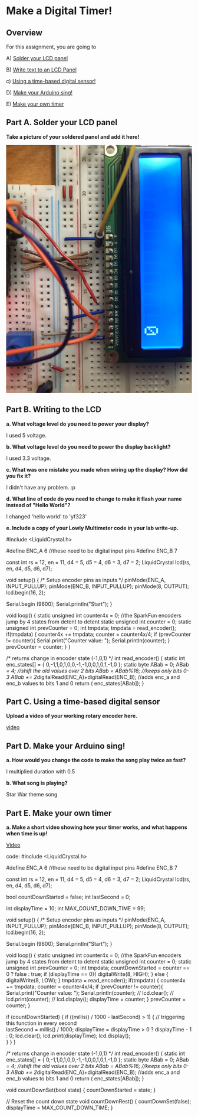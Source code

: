 # Make a Digital Timer!
 
## Overview
For this assignment, you are going to 

A) [Solder your LCD panel](#part-a-solder-your-lcd-panel)

B) [Write text to an LCD Panel](#part-b-writing-to-the-lcd) 

c) [Using a time-based digital sensor!](#part-c-using-a-time-based-digital-sensor)

D) [Make your Arduino sing!](#part-d-make-your-arduino-sing)

E) [Make your own timer](#part-e-make-your-own-timer) 


## Part A. Solder your LCD panel

**Take a picture of your soldered panel and add it here!**

![soldr pic](https://github.com/Yiyuan7/IDD-Fa18-Lab2/blob/master/solder.JPG)

## Part B. Writing to the LCD
 
**a. What voltage level do you need to power your display?**

I used 5 voltage.

**b. What voltage level do you need to power the display backlight?**

I used 3.3 voltage.
   
**c. What was one mistake you made when wiring up the display? How did you fix it?**

I didn't have any problem. :p

**d. What line of code do you need to change to make it flash your name instead of "Hello World"?**

I changed 'hello world' to 'yf323' 
 
**e. Include a copy of your Lowly Multimeter code in your lab write-up.**

#include <LiquidCrystal.h>

#define ENC_A 6 //these need to be digital input pins
#define ENC_B 7

const int rs = 12, en = 11, d4 = 5, d5 = 4, d6 = 3, d7 = 2;
LiquidCrystal lcd(rs, en, d4, d5, d6, d7);

void setup()
{
  /* Setup encoder pins as inputs */
  pinMode(ENC_A, INPUT_PULLUP);
  pinMode(ENC_B, INPUT_PULLUP);
  pinMode(8, OUTPUT);
  lcd.begin(16, 2);
  
  Serial.begin (9600);
  Serial.println("Start");
}
 
void loop()
{
  static unsigned int counter4x = 0;      //the SparkFun encoders jump by 4 states from detent to detent
  static unsigned int counter = 0;
  static unsigned int prevCounter = 0;
  int tmpdata;
  tmpdata = read_encoder();
  if(tmpdata) {
    counter4x += tmpdata;
    counter = counter4x/4;
    if (prevCounter != counter){
      Serial.print("Counter value: ");
      Serial.println(counter);
    }
    prevCounter = counter;
  }
}
 
/* returns change in encoder state (-1,0,1) */
int read_encoder()
{
  static int enc_states[] = {
    0,-1,1,0,1,0,0,-1,-1,0,0,1,0,1,-1,0  };
  static byte ABab = 0;
  ABab *= 4;                   //shift the old values over 2 bits
  ABab = ABab%16;      //keeps only bits 0-3
  ABab += 2*digitalRead(ENC_A)+digitalRead(ENC_B); //adds enc_a and enc_b values to bits 1 and 0
  return ( enc_states[ABab]);
}

## Part C. Using a time-based digital sensor

**Upload a video of your working rotary encoder here.**

[video](https://drive.google.com/file/d/14t0U258xU2mb8yPvFbiq_QKBAJNW1NoM/view?usp=sharing)

## Part D. Make your Arduino sing!

**a. How would you change the code to make the song play twice as fast?**

I multiplied duration with 0.5
 
**b. What song is playing?**

Star War theme song

## Part E. Make your own timer

**a. Make a short video showing how your timer works, and what happens when time is up!**

[Video](https://drive.google.com/file/d/1wTW278W7xBlB4dKmD_oRZBtiHggA3H7P/view?usp=sharing)

code:
#include <LiquidCrystal.h>

#define ENC_A 6 //these need to be digital input pins
#define ENC_B 7

const int rs = 12, en = 11, d4 = 5, d5 = 4, d6 = 3, d7 = 2;
LiquidCrystal lcd(rs, en, d4, d5, d6, d7);

bool countDownStarted = false; 
int lastSecond = 0;

int displayTime = 10;
int MAX_COUNT_DOWN_TIME = 99;

void setup()
{
  /* Setup encoder pins as inputs */
  pinMode(ENC_A, INPUT_PULLUP);
  pinMode(ENC_B, INPUT_PULLUP);
  pinMode(8, OUTPUT);
  lcd.begin(16, 2);
  
  Serial.begin (9600);
  Serial.println("Start");
}
 
void loop()
{
  static unsigned int counter4x = 0;      //the SparkFun encoders jump by 4 states from detent to detent
  static unsigned int counter = 0;
  static unsigned int prevCounter = 0;
  int tmpdata;
  countDownStarted = counter == 0 ? false : true;
  if (displayTime == 0){
     digitalWrite(8, HIGH);
  } else {
     digitalWrite(8, LOW);
  }
  tmpdata = read_encoder();
  if(tmpdata) {
    counter4x += tmpdata;
    counter = counter4x/4;
    if (prevCounter != counter){
      Serial.print("Counter value: ");
      Serial.println(counter);
//      lcd.clear();
//      lcd.print(counter);
//      lcd.display();
      displayTime = counter;
    }
    prevCounter = counter;
  }

   if (countDownStarted) {
    if ((millis() / 1000 - lastSecond) > 1) {
      // triggering this function in every second      
      lastSecond = millis() / 1000;
      displayTime = displayTime > 0 ? displayTime - 1 : 0;
      lcd.clear();
      lcd.print(displayTime);
      lcd.display();      
    }
  } 
}
 
/* returns change in encoder state (-1,0,1) */
int read_encoder()
{
  static int enc_states[] = {
    0,-1,1,0,1,0,0,-1,-1,0,0,1,0,1,-1,0  };
  static byte ABab = 0;
  ABab *= 4;                   //shift the old values over 2 bits
  ABab = ABab%16;      //keeps only bits 0-3
  ABab += 2*digitalRead(ENC_A)+digitalRead(ENC_B); //adds enc_a and enc_b values to bits 1 and 0
  return ( enc_states[ABab]);
}

void countDownSet(bool state) {
  countDownStarted = state;
}

// Reset the count down state
void countDownRest() {
  countDownSet(false);
  displayTime = MAX_COUNT_DOWN_TIME;
}


